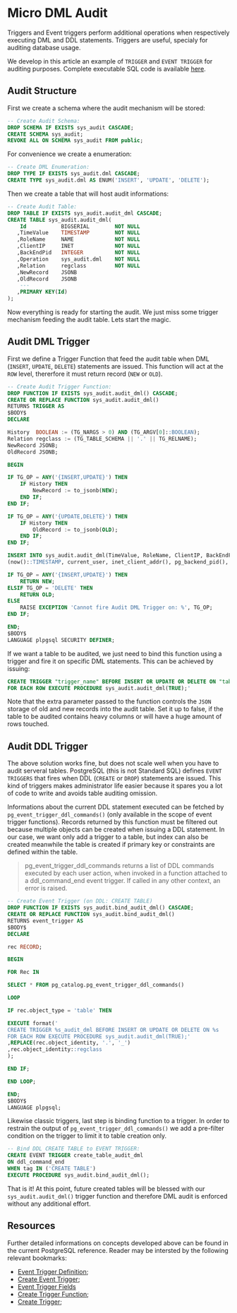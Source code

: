 # Micro DML Audit

Triggers and Event triggers perform additional operations when respectively executing DML and DDL statements. Triggers are useful, specialy for auditing database usage.

We develop in this article an example of `TRIGGER` and `EVENT TRIGGER` for auditing purposes. Complete executable SQL code is available [here](/sql/audit/microaudit.sql).

## Audit Structure

First we create a schema where the audit mechanism will be stored:

```sql
-- Create Audit Schema:
DROP SCHEMA IF EXISTS sys_audit CASCADE;
CREATE SCHEMA sys_audit;
REVOKE ALL ON SCHEMA sys_audit FROM public;
```

For convenience we create a enumeration:

```sql
-- Create DML Enumeration:
DROP TYPE IF EXISTS sys_audit.dml CASCADE;
CREATE TYPE sys_audit.dml AS ENUM('INSERT', 'UPDATE', 'DELETE');
```

Then we create a table that will host audit informations:

```sql
-- Create Audit Table:
DROP TABLE IF EXISTS sys_audit.audit_dml CASCADE;
CREATE TABLE sys_audit.audit_dml(
    Id           BIGSERIAL        NOT NULL
   ,TimeValue    TIMESTAMP        NOT NULL
   ,RoleName     NAME             NOT NULL
   ,ClientIP     INET             NOT NULL
   ,BackEndPid   INTEGER          NOT NULL
   ,Operation    sys_audit.dml    NOT NULL
   ,Relation     regclass         NOT NULL
   ,NewRecord    JSONB
   ,OldRecord    JSONB
    ---
   ,PRIMARY KEY(Id)
);
```

Now everything is ready for starting the audit. We just miss some trigger mechanism feeding the audit table. Lets start the magic.

## Audit DML Trigger

First we define a Trigger Function that feed the audit table when DML (`INSERT`, `UPDATE`, `DELETE`) statements are issued.
This function will act at the `ROW` level, thererfore it must return record (`NEW` or `OLD`).

```sql
-- Create Audit Trigger Function:
DROP FUNCTION IF EXISTS sys_audit.audit_dml() CASCADE;
CREATE OR REPLACE FUNCTION sys_audit.audit_dml()
RETURNS TRIGGER AS
$BODY$
DECLARE

History  BOOLEAN := (TG_NARGS > 0) AND (TG_ARGV[0]::BOOLEAN);
Relation regclass := (TG_TABLE_SCHEMA || '.' || TG_RELNAME);
NewRecord JSONB;
OldRecord JSONB;

BEGIN 

IF TG_OP = ANY('{INSERT,UPDATE}') THEN
    IF History THEN
        NewRecord := to_jsonb(NEW);
    END IF;
END IF;

IF TG_OP = ANY('{UPDATE,DELETE}') THEN
    IF History THEN
        OldRecord := to_jsonb(OLD);
    END IF;
END IF;

INSERT INTO sys_audit.audit_dml(TimeValue, RoleName, ClientIP, BackEndPID, Operation, Relation, NewRecord, OldRecord) VALUES
(now()::TIMESTAMP, current_user, inet_client_addr(), pg_backend_pid(), TG_OP::sys_audit.dml, Relation, NewRecord, OldRecord);

IF TG_OP = ANY('{INSERT,UPDATE}') THEN
    RETURN NEW;
ELSIF TG_OP = 'DELETE' THEN
    RETURN OLD;
ELSE
    RAISE EXCEPTION 'Cannot fire Audit DML Trigger on: %', TG_OP;
END IF; 

END;
$BODY$
LANGUAGE plpgsql SECURITY DEFINER;
```

If we want a table to be audited, we just need to bind this function using a trigger and fire it on specific DML statements. This can be achieved by issuing:

```sql
CREATE TRIGGER "trigger_name" BEFORE INSERT OR UPDATE OR DELETE ON "table_name"
FOR EACH ROW EXECUTE PROCEDURE sys_audit.audit_dml(TRUE);'
```

Note that the extra parameter passed to the function controls the `JSON` storage of old and new records into the audit table. Set it up to false, if the table to be audited contains heavy columns or will have a huge amount of rows touched.

## Audit DDL Trigger

The above solution works fine, but does not scale well when you have to audit serveral tables. PostgreSQL (this is not Standard SQL) defines `EVENT TRIGGERS` that fires when DDL (`CREATE` or `DROP`) statements are issued. This kind of triggers makes administrator life easier because it spares you a lot of code to write and avoids table auditing omission.

Informations about the current DDL statement executed can be fetched by `pg_event_trigger_ddl_commands()` (only available in the scope of event trigger functions). Records returned by this function must be filtered out because multiple objects can be created when issuing a DDL statement. In our case, we want only add a trigger to a table, but index can also be created meanwhile the table is created if primary key or constraints are defined within the table.

> pg_event_trigger_ddl_commands returns a list of DDL commands executed by each user action, when invoked in a function attached to a ddl_command_end event trigger. If called in any other context, an error is raised. 

```sql
-- Create Event Trigger (on DDL: CREATE TABLE)
DROP FUNCTION IF EXISTS sys_audit.bind_audit_dml() CASCADE;
CREATE OR REPLACE FUNCTION sys_audit.bind_audit_dml()
RETURNS event_trigger AS 
$BODY$
DECLARE

rec RECORD;

BEGIN

FOR Rec IN

SELECT * FROM pg_catalog.pg_event_trigger_ddl_commands()

LOOP

IF rec.object_type = 'table' THEN

EXECUTE format('
CREATE TRIGGER %s_audit_dml BEFORE INSERT OR UPDATE OR DELETE ON %s
FOR EACH ROW EXECUTE PROCEDURE sys_audit.audit_dml(TRUE);'
,REPLACE(rec.object_identity, '.', '_')
,rec.object_identity::regclass
);

END IF;

END LOOP;

END;
$BODY$
LANGUAGE plpgsql;
```

Likewise classic triggers, last step is binding function to a trigger. In order to restrain the output of `pg_event_trigger_ddl_commands()` we add a pre-filter condition on the trigger to limit it to table creation only.

```sql
-- Bind DDL CREATE TABLE to EVENT TRIGGER:
CREATE EVENT TRIGGER create_table_audit_dml
ON ddl_command_end
WHEN tag IN ('CREATE TABLE')
EXECUTE PROCEDURE sys_audit.bind_audit_dml();
```

That is it! At this point, future created tables will be blessed with our `sys_audit.audit_dml()` trigger function and therefore DML audit is enforced without any additional effort.

## Resources
Further detailed informations on concepts developed above can be found in the current PostgreSQL reference.
Reader may be intersted by the following relevant bookmarks:

- [Event Trigger Definition](https://www.postgresql.org/docs/current/static/event-trigger-definition.html);
- [Create Event Trigger](https://www.postgresql.org/docs/current/static/sql-createeventtrigger.html);
- [Event Trigger Fields](https://www.postgresql.org/docs/current/static/functions-event-triggers.html)
- [Create Trigger Function](https://www.postgresql.org/docs/current/static/plpgsql-trigger.html);
- [Create Trigger](https://www.postgresql.org/docs/current/static/sql-createtrigger.html);
